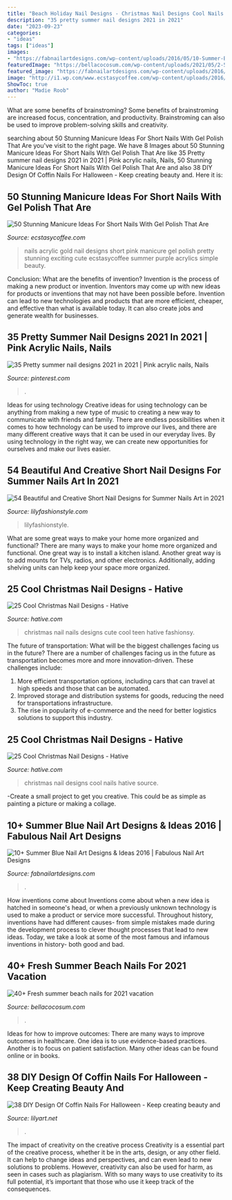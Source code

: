 ```yaml
---
title: "Beach Holiday Nail Designs - Christmas Nail Designs Cool Nails Hative Source"
description: "35 pretty summer nail designs 2021 in 2021"
date: "2023-09-23"
categories:
- "ideas"
tags: ["ideas"]
images:
- "https://fabnailartdesigns.com/wp-content/uploads/2016/05/10-Summer-Blue-Nail-Art-Designs-Ideas-2016-9.jpg"
featuredImage: "https://bellacocosum.com/wp-content/uploads/2021/05/2-5.jpg"
featured_image: "https://fabnailartdesigns.com/wp-content/uploads/2016/05/10-Summer-Blue-Nail-Art-Designs-Ideas-2016-9.jpg"
image: "http://i1.wp.com/www.ecstasycoffee.com/wp-content/uploads/2016/09/Nails-1.jpg"
ShowToc: true
author: "Madie Roob"
---
```



What are some benefits of brainstroming?
Some benefits of brainstroming are increased focus, concentration, and productivity. Brainstroming can also be used to improve problem-solving skills and creativity.

	

		
searching about 50 Stunning Manicure Ideas For Short Nails With Gel Polish That Are you've visit to the right page. We have 8 Images about 50 Stunning Manicure Ideas For Short Nails With Gel Polish That Are like 35 Pretty summer nail designs 2021 in 2021 | Pink acrylic nails, Nails, 50 Stunning Manicure Ideas For Short Nails With Gel Polish That Are and also 38 DIY Design Of Coffin Nails For Halloween - Keep creating beauty and. Here it is:
		
    
## 50 Stunning Manicure Ideas For Short Nails With Gel Polish That Are

<img loading=lazy src="http://i1.wp.com/www.ecstasycoffee.com/wp-content/uploads/2016/09/Nails-1.jpg" onerror="this.onerror=null;this.src='https://tse3.mm.bing.net/th?id=OIP.CCDOLDxwjXT3dEQuZPor8QHaJ3&amp;pid=15.1';" alt="50 Stunning Manicure Ideas For Short Nails With Gel Polish That Are">

_Source: ecstasycoffee.com_

>nails acrylic gold nail designs short pink manicure gel polish pretty stunning exciting cute ecstasycoffee summer purple acrylics simple beauty. 

	

Conclusion: What are the benefits of invention?
Invention is the process of making a new product or invention. Inventors may come up with new ideas for products or inventions that may not have been possible before. Invention can lead to new technologies and products that are more efficient, cheaper, and effective than what is available today. It can also create jobs and generate wealth for businesses.

    
## 35 Pretty Summer Nail Designs 2021 In 2021 | Pink Acrylic Nails, Nails

<img loading=lazy src="https://i.pinimg.com/736x/21/b7/69/21b76908fcff8cc0df4e86adb3d18bbc.jpg" onerror="this.onerror=null;this.src='https://tse1.mm.bing.net/th?id=OIP.oLmgVb9tbHrmoFGxG79DVQHaLH&amp;pid=15.1';" alt="35 Pretty summer nail designs 2021 in 2021 | Pink acrylic nails, Nails">

_Source: pinterest.com_

>. 

	

Ideas for using technology
Creative ideas for using technology can be anything from making a new type of music to creating a new way to communicate with friends and family. There are endless possibilities when it comes to how technology can be used to improve our lives, and there are many different creative ways that it can be used in our everyday lives. By using technology in the right way, we can create new opportunities for ourselves and make our lives easier.

    
## 54 Beautiful And Creative Short Nail Designs For Summer Nails Art In 2021

<img loading=lazy src="https://lilyfashionstyle.com/wp-content/uploads/2021/06/33-3.jpg" onerror="this.onerror=null;this.src='https://tse3.mm.bing.net/th?id=OIP.HZ6VzidxQ_xnSnXUS5pQowHaLH&amp;pid=15.1';" alt="54 Beautiful and Creative Short Nail Designs for Summer Nails Art in 2021">

_Source: lilyfashionstyle.com_

>lilyfashionstyle. 

	

What are some great ways to make your home more organized and functional?
There are many ways to make your home more organized and functional. One great way is to install a kitchen island. Another great way is to add mounts for TVs, radios, and other electronics. Additionally, adding shelving units can help keep your space more organized.

    
## 25 Cool Christmas Nail Designs - Hative

<img loading=lazy src="https://hative.com/wp-content/uploads/2014/11/christmas-nail-designs/13-cool-christmas-nail-designs.jpg" onerror="this.onerror=null;this.src='https://tse4.mm.bing.net/th?id=OIP.F7u27THH4O4r5f1qK4vY-gHaFi&amp;pid=15.1';" alt="25 Cool Christmas Nail Designs - Hative">

_Source: hative.com_

>christmas nail nails designs cute cool teen hative fashionsy. 

	

The future of transportation: What will be the biggest challenges facing us in the future?
There are a number of challenges facing us in the future as transportation becomes more and more innovation-driven. These challenges include: 
1) More efficient transportation options, including cars that can travel at high speeds and those that can be automated.
2) Improved storage and distribution systems for goods, reducing the need for transportations infrastructure. 
3) The rise in popularity of e-commerce and the need for better logistics solutions to support this industry.

    
## 25 Cool Christmas Nail Designs - Hative

<img loading=lazy src="https://hative.com/wp-content/uploads/2014/11/christmas-nail-designs/17-cool-christmas-nail-designs.jpg" onerror="this.onerror=null;this.src='https://tse2.mm.bing.net/th?id=OIP._uTgsPH-zrPFByqDvBT_fQHaFi&amp;pid=15.1';" alt="25 Cool Christmas Nail Designs - Hative">

_Source: hative.com_

>christmas nail designs cool nails hative source. 

	

-Create a small project to get you creative. This could be as simple as painting a picture or making a collage. 

    
## 10+ Summer Blue Nail Art Designs &amp; Ideas 2016 | Fabulous Nail Art Designs

<img loading=lazy src="https://fabnailartdesigns.com/wp-content/uploads/2016/05/10-Summer-Blue-Nail-Art-Designs-Ideas-2016-9.jpg" onerror="this.onerror=null;this.src='https://tse1.mm.bing.net/th?id=OIP.OT0t7TXiPLMncMACkzBOXQHaMJ&amp;pid=15.1';" alt="10+ Summer Blue Nail Art Designs &amp; Ideas 2016 | Fabulous Nail Art Designs">

_Source: fabnailartdesigns.com_

>. 

	

How inventions come about
Inventions come about when a new idea is hatched in someone's head, or when a previously unknown technology is used to make a product or service more successful. Throughout history, inventions have had different causes- from simple mistakes made during the development process to clever thought processes that lead to new ideas. Today, we take a look at some of the most famous and infamous inventions in history- both good and bad.

    
## 40+ Fresh Summer Beach Nails For 2021 Vacation

<img loading=lazy src="https://bellacocosum.com/wp-content/uploads/2021/05/2-5.jpg" onerror="this.onerror=null;this.src='https://tse1.mm.bing.net/th?id=OIP.FATVZo49z84zO9lJgB4yKQHaLH&amp;pid=15.1';" alt="40+ Fresh summer beach nails for 2021 vacation">

_Source: bellacocosum.com_

>. 

	

Ideas for how to improve outcomes:
There are many ways to improve outcomes in healthcare. One idea is to use evidence-based practices. Another is to focus on patient satisfaction. Many other ideas can be found online or in books.

    
## 38 DIY Design Of Coffin Nails For Halloween - Keep Creating Beauty And

<img loading=lazy src="https://lilyart.net/wp-content/uploads/2020/10/26-1.jpg" onerror="this.onerror=null;this.src='https://tse2.mm.bing.net/th?id=OIP.EFTiDOqPff-NXIyBhlz06QHaKM&amp;pid=15.1';" alt="38 DIY Design Of Coffin Nails For Halloween - Keep creating beauty and">

_Source: lilyart.net_

>. 

	

The impact of creativity on the creative process
Creativity is a essential part of the creative process, whether it be in the arts, design, or any other field. It can help to change ideas and perspectives, and can even lead to new solutions to problems. However, creativity can also be used for harm, as seen in cases such as plagiarism. With so many ways to use creativity to its full potential, it’s important that those who use it keep track of the consequences.

